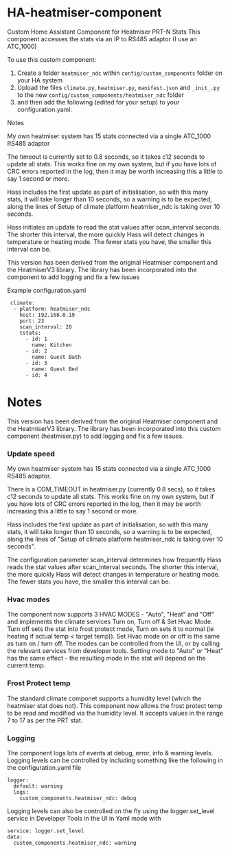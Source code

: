 # HA-heatmiser-component
Custom Home Assistant Component for Heatmiser PRT-N Stats
This component accesses the stats via an IP to RS485 adaptor (I use an ATC_1000)

To use this custom component:
  1. Create a folder `heatmiser_ndc` within `config/custom_components` folder on your HA system
  2. Upload the files `climate.py`, `heatmiser.py`, `manifest.json` and `_init_.py` to the new `config/custom_components/heatmiser_ndc` folder
  3. and then add the following (edited for your setup) to your configuration.yaml:



Notes

My own heatmiser system has 15 stats connected via a single  ATC_1000 RS485 adaptor

The timeout is currently set to 0.8 seconds, so it takes c12 seconds to update all stats. This works fine on my own system, but if you have lots of CRC errors reported in the log, then it may be worth increasing this a little to say 1 second or more.

Hass includes the first update as part of initialisation, so with this many stats, it will take longer than 10 seconds, so a warning is to be expected, along the lines of 
Setup of climate platform heatmiser_ndc is taking over 10 seconds.

Hass initiates an update to read the stat values after scan_interval seconds. The shorter this interval, the more quickly Hass will detect changes in temperature or heating mode. The fewer stats you have, the smaller this interval can be.

This version has been derived from the original Heatmiser component and the HeatmiserV3 library. The library has been incorporated into the component to add logging and fix a few issues


Example configuration.yaml
```
 climate:
  - platform: heatmiser_ndc
    host: 192.168.0.19
    port: 23
    scan_interval: 20
    tstats:
      - id: 1
        name: Kitchen
      - id: 2
        name: Guest Bath
      - id: 3
        name: Guest Bed
      - id: 4
```

# Notes
This version has been derived from the original Heatmiser component and the HeatmiserV3 library. The library has been incorporated into this custom component (heatmiser.py) to add logging and fix a few issues.

### Update speed
My own heatmiser system has 15 stats connected via a single ATC_1000 RS485 adaptor. 

There is a COM_TIMEOUT in heatmiser.py (currently 0.8 secs), so it takes c12 seconds to update all stats. This works fine on my own system, but if you have lots of CRC errors reported in the log, then it may be worth increasing this a little to say 1 second or more.

Hass includes the first update as part of initialisation, so with this many stats, it will take longer than 10 seconds, so a warning is to be expected, along the lines of 
  "Setup of climate platform heatmiser_ndc is taking over 10 seconds".

The configuration parameter scan_interval determines how frequently Hass reads the stat values after scan_interval seconds. The shorter this interval, the more quickly Hass will detect changes in temperature or heating mode. The fewer stats you have, the smaller this interval can be.

### Hvac modes
The component now supports 3 HVAC MODES - "Auto", "Heat" and "Off" and implements the climate services Turn on, Turn off & Set Hvac Mode. 
Turn off sets the stat into frost protect mode, Turn on sets it to normal (ie heating if actual temp < target temp)). 
Set Hvac mode on or off is the same as turn on / turn off.
The modes can be controlled from the UI, or by calling the relevant services from developer tools. Setting mode to "Auto" or "Heat" has the same effect - the resulting mode in the stat will depend on the current temp.

### Frost Protect temp
The standard climate componet supports a humidity level (which the heatmiser stat does not). This component now allows the frost protect temp to be read and modified via the humidity level. It accepts values in the range 7 to 17 as per the PRT stat.

### Logging
The component logs lots of events at debug, error, info & warning levels. Logging levels can be controlled by including something like the following in the configuration.yaml file
```
logger:
  default: warning
  logs:
    custom_components.heatmiser_ndc: debug
```
Logging levels can also be controlled on the fly using the logger.set_level service in Developer Tools in the UI in Yaml mode with 
```
service: logger.set_level
data:
  custom_components.heatmiser_ndc: warning
```

